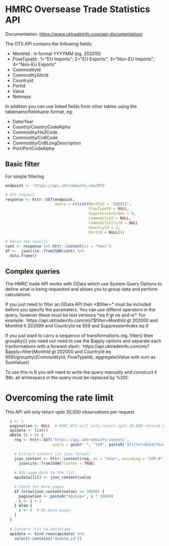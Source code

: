 # HMRC Oversease Trade Statistics API
Documentation: https://www.uktradeinfo.com/api-documentation/

The OTS API contains the following fields:
+ MonthId : in format YYYYMM (eg. 202010)
+ FlowTypeId : 1="EU Imports"; 2="EU Exports"; 3="Non-EU Imports"; 4="Non-EU Exports"
+ CommodityId
+ CommoditySitcId
+ CountryId
+ PortId
+ Value
+ Netmass  

In addition you can use linked fields from other tables using the tablename/fieldname format, eg:
+ Date/Year 
+ Country/CountryCodeAlpha
+ Commodity/Hs2Code
+ Commodity/Cn8Code
+ Commodity/Cn8LongDescription
+ Port/PortCodeAlpha

## Basic filter
For simple filtering
```r
endpoint <- 'https://api.uktradeinfo.com/OTS'

# API request  
response <- httr::GET(endpoint,
                      query = c(list(MonthId = '202012',
                                     FlowTypeID = NULL, 
                                     SuppressionIndex = 0,
                                     CommodityId = NULL,
                                     CommoditySitcId = NULL
                                     CountryId = 2,
                                     PortId = NULL)))
 
# Parse the results 
cont <- response %>% httr::content(as = "text")
df <-  jsonlite::fromJSON(cont) %>%
  data.frame()
```

## Complex queries
The HMRC trade API works with OData which use System Query Options to define what is being requested and allows you to group data and perform calculations.

If you just need to filter an OData API then *$filter=* must be included before you specify the parameters.
You can use differnt operators in the query, however these must be text versions *eq lt gt ne and or*. For example:  
`https://api.uktradeinfo.com/ots?$filter=MonthId gt 202000 and MonthId lt 202099 and CountryId ne 959 and SuppressionIndex eq 0`

If you just want to carry a sequence of transformations (eg. filter() then groupby()) you need out need to use the $apply options and separate each tranformations with a forward slash:  
`https://api.uktradeinfo.com/ots?$apply=filter(MonthId gt 202000 and CountryId eq 959)/groupby((CommodityId, FlowTypeId), aggregate(Value with sum as SumValue))`

To use this in R you will need to write the query manually and construct it (Nb. all whitespace in the query must be replaced by %20):


# Overcoming the rate limit
This API will only return upto 30,000 observations per request.
```r
  i <- 1
  pagination <- NULL  # HMRC API will only return upto 30,000 records per page
  apidata <- list()
  while (i > 0) {
    req <- httr::GET('https://api.uktradeinfo.com/ots',
                     query = gsub(" ", "%20", paste0('$filter=Date/Year eq 2020 and CountryId ne 959', pagination)))
    
    # Extract content (in json format)
    json_content <- httr::content(req, as = "text", encoding = "UTF-8") %>%
      jsonlite::fromJSON(flatten = TRUE)
     
    # Add page data to the list
    apidata[[i]] <- json_content$value
    
    # Check for more pages
    if (nrow(json_content$value) == 30000) {
      pagination <- paste0("&$skip=", i * 30000)
      i <- i + 1
    } else {
      i <- 0  # No more pages
    }
  }
  
  # Convert list to dataframe
  apidata <- bind_rows(apidata) %>%
    select(-contains("@odata.id")) 
 ```

